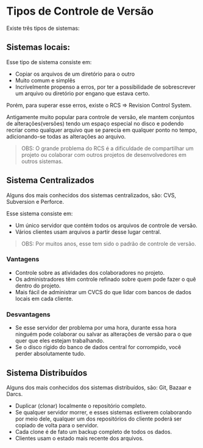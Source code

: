 # Tipos de Controle de Versão

Existe três tipos de sistemas:

## Sistemas locais:

Esse tipo de sistema consiste em:

- Copiar os arquivos de um diretório para o outro
- Muito comum e simplês
- Incrívelmente propenso a erros, por ter a possibilidade de sobrescrever um arquivo ou diretório por engano que estava certo.

Porém, para superar esse erros, existe o RCS => Revision Control System.

Antigamente muito popular para controle de versão, ele mantem conjuntos de alterações(versões) tendo um espaço especial no disco e podendo recriar como qualquer arquivo que se parecia em qualquer ponto no tempo, adicionando-se todas as alterações ao arquivo.

> OBS: O grande problema do RCS é a dificuldade de compartilhar um projeto ou colaborar com outros projetos de desenvolvedores em outros sistemas.

## Sistema Centralizados

Alguns dos mais conhecidos dos sistemas centralizados, são: CVS, Subversion e Perforce.

Esse sistema consiste em:

- Um único servidor que contém todos os arquivos de controle de versão.
- Vários clientes usam arquivos a partir desse lugar central.

> OBS: Por muitos anos, esse tem sido o padrão de controle de versão.

### Vantagens

- Controle sobre as atividades dos colaboradores no projeto.
- Os administradores têm controle refinado sobre quem pode fazer o quê dentro do projeto.
- Mais fácil de administrar um CVCS do que lidar com bancos de dados locais em cada cliente.

### Desvantagens

- Se esse servidor der problema por uma hora, durante essa hora ninguém pode colaborar ou salvar as alterações de versão para o que quer que eles estejam trabalhando.
- Se o disco rígido do banco de dados central for corrompido, você perder absolutamente tudo.

## Sistema Distribuídos

Alguns dos mais conhecidos dos sistemas distribuídos, são: Git, Bazaar e Darcs.

- Duplicar (clonar) localmente o repositório completo.
- Se qualquer servidor morrer, e esses sistemas estiverem colaborando por meio dele, qualquer um dos repositórios do cliente poderá ser copiado de volta para o servidor.
- Cada clone é de fato um backup completo de todos os dados.
- Clientes usam o estado mais recente dos arquivos.
